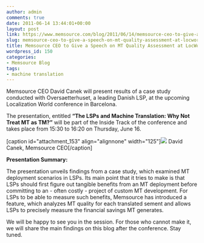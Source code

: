 ```yaml
---
author: admin
comments: true
date: 2011-06-14 13:44:01+00:00
layout: post
link: https://www.memsource.com/blog/2011/06/14/memsource-ceo-to-give-a-speech-on-mt-quality-assessment-at-locworld/
slug: memsource-ceo-to-give-a-speech-on-mt-quality-assessment-at-locworld
title: Memsource CEO to Give a Speech on MT Quality Assessment at LocWorld Barcelona
wordpress_id: 150
categories:
- Memsource Blog
tags:
- machine translation
---
```


Memsource CEO David Canek will present results of a case study conducted with Oversaetterhuset, a leading Danish LSP, at the upcoming Localization World conference in Barcelona.<!-- more -->

The presentation, entitled **“The LSPs and Machine Translation: Why Not Treat MT as TM?”** will be part of the Inside Track of the conference and takes place from 15:30 to 16:20 on Thursday, June 16.

[caption id="attachment_153" align="alignnone" width="125"]![](/wp-content/uploads/2011/06/David-Canek-photo-256x300.jpg) David Canek, Memsource CEO[/caption]

**Presentation Summary:**

The presentation unveils findings from a case study, which examined MT deployment scenarios in LSPs. Its main point that it tries to make is that LSPs should first figure out tangible benefits from an MT deployment before committing to an - often costly - project of custom MT development. For LSPs to be able to measure such benefits, Memsource has introduced a feature, which analyzes MT quality for each translated sement and allows LSPs to precisely measure the financial savings MT generates.

We will be happy to see you in the session. For those who cannot make it, we will share the main findings on this blog after the conference. Stay tuned.
